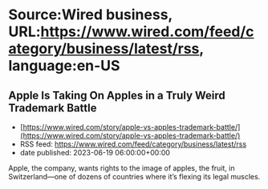 # Source:Wired business, URL:https://www.wired.com/feed/category/business/latest/rss, language:en-US

## Apple Is Taking On Apples in a Truly Weird Trademark Battle
 - [https://www.wired.com/story/apple-vs-apples-trademark-battle/](https://www.wired.com/story/apple-vs-apples-trademark-battle/)
 - RSS feed: https://www.wired.com/feed/category/business/latest/rss
 - date published: 2023-06-19 06:00:00+00:00

Apple, the company, wants rights to the image of apples, the fruit, in Switzerland—one of dozens of countries where it’s flexing its legal muscles.

